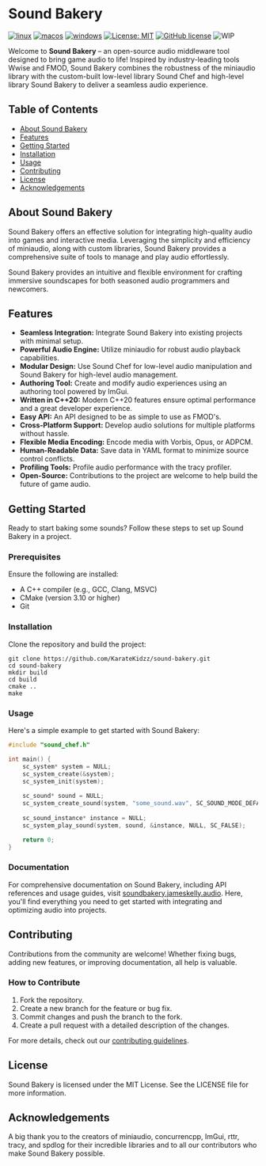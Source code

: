 # Sound Bakery

[![linux](https://github.com/KarateKidzz/sound-bakery/actions/workflows/linux.yaml/badge.svg?branch=dev)](https://github.com/KarateKidzz/sound-bakery/actions/workflows/linux.yaml)
[![macos](https://github.com/KarateKidzz/sound-bakery/actions/workflows/macos.yaml/badge.svg?branch=dev)](https://github.com/KarateKidzz/sound-bakery/actions/workflows/macos.yaml)
[![windows](https://github.com/KarateKidzz/sound-bakery/actions/workflows/windows.yaml/badge.svg?branch=dev)](https://github.com/KarateKidzz/sound-bakery/actions/workflows/windows.yaml)
[![License: MIT](https://img.shields.io/badge/License-MIT-blue.svg)](https://opensource.org/licenses/MIT)
[![GitHub license](https://img.shields.io/badge/C%2B%2B-20-blue)](https://en.cppreference.com/w/cpp/compiler_support#cpp20)
![WIP](https://img.shields.io/badge/Status-WIP-yellow)

Welcome to **Sound Bakery** – an open-source audio middleware tool designed to bring game audio to life! Inspired by industry-leading tools Wwise and FMOD, Sound Bakery combines the robustness of the miniaudio library with the custom-built low-level library Sound Chef and high-level library Sound Bakery to deliver a seamless audio experience.

## Table of Contents
- [About Sound Bakery](#about-sound-bakery)
- [Features](#features)
- [Getting Started](#getting-started)
- [Installation](#installation)
- [Usage](#usage)
- [Contributing](#contributing)
- [License](#license)
- [Acknowledgements](#acknowledgements)

## About Sound Bakery
Sound Bakery offers an effective solution for integrating high-quality audio into games and interactive media. Leveraging the simplicity and efficiency of miniaudio, along with custom libraries, Sound Bakery provides a comprehensive suite of tools to manage and play audio effortlessly.

Sound Bakery provides an intuitive and flexible environment for crafting immersive soundscapes for both seasoned audio programmers and newcomers.

## Features
- **Seamless Integration:** Integrate Sound Bakery into existing projects with minimal setup.
- **Powerful Audio Engine:** Utilize miniaudio for robust audio playback capabilities.
- **Modular Design:** Use Sound Chef for low-level audio manipulation and Sound Bakery for high-level audio management.
- **Authoring Tool:** Create and modify audio experiences using an authoring tool powered by ImGui.
- **Written in C++20:** Modern C++20 features ensure optimal performance and a great developer experience.
- **Easy API:** An API designed to be as simple to use as FMOD's.
- **Cross-Platform Support:** Develop audio solutions for multiple platforms without hassle.
- **Flexible Media Encoding:** Encode media with Vorbis, Opus, or ADPCM.
- **Human-Readable Data:** Save data in YAML format to minimize source control conflicts.
- **Profiling Tools:** Profile audio performance with the tracy profiler.
- **Open-Source:** Contributions to the project are welcome to help build the future of game audio.

## Getting Started
Ready to start baking some sounds? Follow these steps to set up Sound Bakery in a project.

### Prerequisites
Ensure the following are installed:

- A C++ compiler (e.g., GCC, Clang, MSVC)
- CMake (version 3.10 or higher)
- Git

### Installation
Clone the repository and build the project:

```
git clone https://github.com/KarateKidzz/sound-bakery.git
cd sound-bakery
mkdir build
cd build
cmake ..
make
```

### Usage
Here's a simple example to get started with Sound Bakery:

```cpp
#include "sound_chef.h"

int main() {
    sc_system* system = NULL;
    sc_system_create(&system);
    sc_system_init(system);
 
    sc_sound* sound = NULL;
    sc_system_create_sound(system, "some_sound.wav", SC_SOUND_MODE_DEFAULT, &sound);
 
    sc_sound_instance* instance = NULL;
    sc_system_play_sound(system, sound, &instance, NULL, SC_FALSE);

    return 0;
}
```

### Documentation

For comprehensive documentation on Sound Bakery, including API references and usage guides, visit [soundbakery.jameskelly.audio](https://soundbakery.jameskelly.audio). Here, you'll find everything you need to get started with integrating and optimizing audio into projects.

## Contributing
Contributions from the community are welcome! Whether fixing bugs, adding new features, or improving documentation, all help is valuable.

### How to Contribute
1. Fork the repository.
2. Create a new branch for the feature or bug fix.
3. Commit changes and push the branch to the fork.
4. Create a pull request with a detailed description of the changes.

For more details, check out our [contributing guidelines](CONTRIBUTING.MD).

## License
Sound Bakery is licensed under the MIT License. See the LICENSE file for more information.

## Acknowledgements
A big thank you to the creators of miniaudio, concurrencpp, ImGui, rttr, tracy, and spdlog for their incredible libraries and to all our contributors who make Sound Bakery possible.
